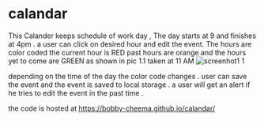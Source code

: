 # calandar

This Calander keeps schedule of work day , The day starts at 9 and finishes at 4pm . a user can click on desired hour and edit the event.
The hours are color coded the current hour is RED past hours are orange and the hours yet to come are GREEN as shown in pic 1.1 taken at 11 AM
![screenhot1 1](https://user-images.githubusercontent.com/82983031/147201682-7c81fa65-951b-411a-bc12-a8300692bcd0.png)


depending on the time of the day the color code changes . user can save the event and the event is saved to local storage . a user  will get an alert if he tries to edit the event in the past time . 

the code is hosted at 
https://bobby-cheema.github.io/calandar/
